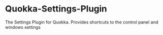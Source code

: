 # Quokka-Settings-Plugin
The Settings Plugin for Quokka. Provides shortcuts to the control panel and windows settings
